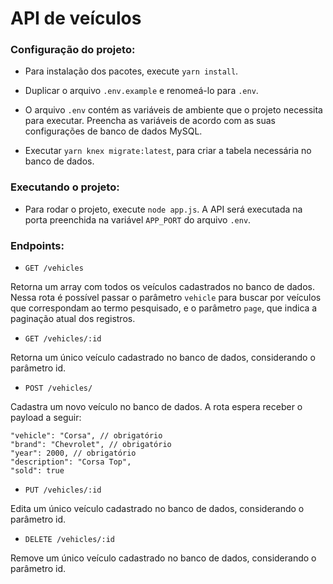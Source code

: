 # API de veículos


### Configuração do projeto:

- Para instalação dos pacotes, execute ``` yarn install ```.

- Duplicar o arquivo ```.env.example``` e renomeá-lo para ```.env```.

- O arquivo ```.env``` contém as variáveis de ambiente que o projeto necessita para executar. Preencha as variáveis de acordo com as suas configurações de banco de dados MySQL.

- Executar ``` yarn knex migrate:latest ```, para criar a tabela necessária no banco de dados.


### Executando o projeto:

- Para rodar o projeto, execute ``` node app.js ```. A API será executada na porta preenchida na variável ```APP_PORT``` do arquivo ```.env```.


### Endpoints:

- `GET /vehicles`

Retorna um array com todos os veículos cadastrados no banco de dados.
Nessa rota é possível passar o parâmetro ```vehicle``` para buscar por veículos que correspondam ao termo pesquisado, e o parâmetro ```page```, que indica a paginação atual dos registros.

- `GET /vehicles/:id`

Retorna um único veículo cadastrado no banco de dados, considerando o parâmetro id.

- `POST /vehicles/`

Cadastra um novo veículo no banco de dados. A rota espera receber o payload a seguir:

```
"vehicle": "Corsa", // obrigatório
"brand": "Chevrolet", // obrigatório
"year": 2000, // obrigatório
"description": "Corsa Top",
"sold": true
```

- `PUT /vehicles/:id`

Edita um único veículo cadastrado no banco de dados, considerando o parâmetro id.

- `DELETE /vehicles/:id`

Remove um único veículo cadastrado no banco de dados, considerando o parâmetro id.
